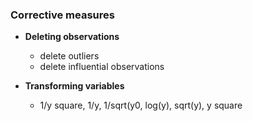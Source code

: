 ### Corrective measures

* **Deleting observations**
  * delete outliers
  * delete influential observations

* **Transforming variables**
  * 1/y square, 1/y, 1/sqrt\(y0, log\(y\), sqrt\(y\), y square



